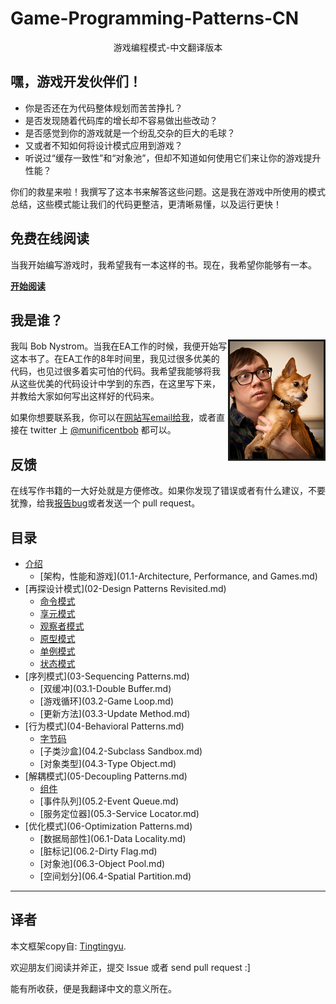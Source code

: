 Game-Programming-Patterns-CN
============================

<center>游戏编程模式-中文翻译版本</center>

## 嘿，游戏开发伙伴们！

-  你是否还在为代码整体规划而苦苦挣扎？
-  是否发现随着代码库的增长却不容易做出些改动？
-  是否感觉到你的游戏就是一个纷乱交杂的巨大的毛球？
-  又或者不知如何将设计模式应用到游戏？
-  听说过“缓存一致性”和“对象池”，但却不知道如何使用它们来让你的游戏提升性能？

你们的救星来啦！我撰写了这本书来解答这些问题。这是我在游戏中所使用的模式总结，这些模式能让我们的代码更整洁，更清晰易懂，以及运行更快！

## 免费在线阅读

当我开始编写游戏时，我希望我有一本这样的书。现在，我希望你能够有一本。

[__开始阅读__](01-Introduction.md)

## 我是谁？

<img src="./res/dogshot.jpg" width=150 border=3 align="right"/>

我叫 Bob Nystrom。当我在EA工作的时候，我便开始写这本书了。在EA工作的8年时间里，我见过很多优美的代码，也见过很多着实可怕的代码。我希望我能够将我从这些优美的代码设计中学到的东西，在这里写下来，并教给大家如何写出这样好的代码来。

如果你想要联系我，你可以在[网站写email给我](http://gameprogrammingpatterns.com/)，或者直接在 twitter 上 [@munificentbob](https://twitter.com/intent/user?screen_name=munificentbob) 都可以。

## 反馈

在线写作书籍的一大好处就是方便修改。如果你发现了错误或者有什么建议，不要犹豫，给我[报告bug](https://github.com/munificent/game-programming-patterns/issues)或者发送一个 pull request。

## 目录

-  [介绍](01-Introduction.md)
	-  [架构，性能和游戏](01.1-Architecture, Performance, and Games.md)
-  [再探设计模式](02-Design Patterns Revisited.md)
	-  [命令模式](02.1-Command.md)
	-  [享元模式](02.2-Flyweight.md)
	-  [观察者模式](02.3-Observer.md)
	-  [原型模式](02.4-Prototype.md)
	-  [单例模式](02.5-Singleton.md)
	-  [状态模式](02.6-State.md)
-  [序列模式](03-Sequencing Patterns.md)
	-  [双缓冲](03.1-Double Buffer.md)
	-  [游戏循环](03.2-Game Loop.md)
	-  [更新方法](03.3-Update Method.md)
-  [行为模式](04-Behavioral Patterns.md)
	-  [字节码](04.1-Bytecode.md)
	-  [子类沙盒](04.2-Subclass Sandbox.md)
	-  [对象类型](04.3-Type Object.md)
-  [解耦模式](05-Decoupling Patterns.md)
	-  [组件](05.1-Component.md)
	-  [事件队列](05.2-Event Queue.md)
	-  [服务定位器](05.3-Service Locator.md)
-  [优化模式](06-Optimization Patterns.md)
	-  [数据局部性](06.1-Data Locality.md)
	-  [脏标记](06.2-Dirty Flag.md)
	-  [对象池](06.3-Object Pool.md)
	-  [空间划分](06.4-Spatial Partition.md)	
	
***	
##	译者
本文框架copy自: [Tingtingyu](https://github.com/Tingtingyu).

欢迎朋友们阅读并斧正，提交 Issue 或者 send pull request :]

能有所收获，便是我翻译中文的意义所在。
	






